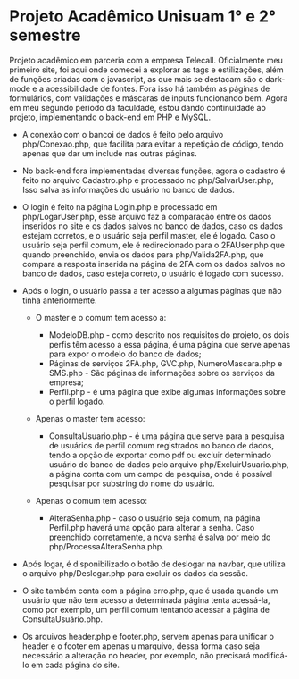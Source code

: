 # Projeto Acadêmico Unisuam 1° e 2° semestre
 
Projeto acadêmico em parceria com a empresa Telecall. Oficialmente meu primeiro site, foi aqui onde comecei a explorar as tags e estilizações, além de funções criadas com o javascript, as que mais se destacam são o dark-mode e a acessibilidade de fontes. Fora isso há também as páginas de formulários, com validações e máscaras de inputs funcionando bem. Agora em meu segundo período da faculdade, estou dando continuidade ao projeto, implementando o back-end em PHP e MySQL.

* A conexão com o bancoi de dados é feito pelo arquivo php/Conexao.php, que facilita para evitar a repetição de código, tendo apenas que dar um include nas outras páginas.

* No back-end fora implementadas diversas funções, agora o cadastro é feito no arquivo Cadastro.php e processado no php/SalvarUser.php, Isso salva as informações do usuário no banco de dados.

* O login é feito na página Login.php e processado em php/LogarUser.php, esse arquivo faz a comparação entre os dados inseridos no site e os dados salvos no banco de dados, caso os dados estejam corretos, e o usuário seja perfil master, ele é logado. Caso o usuário seja perfil comum, ele é redirecionado para o 2FAUser.php que quando preenchido, envia os dados para php/Valida2FA.php, que compara a resposta inserida na página de 2FA com os dados salvos no banco de dados, caso esteja correto, o usuário é logado com sucesso.

* Após o login, o usuário passa a ter acesso a algumas páginas que não tinha anteriormente.
    - O master e o comum tem acesso a:
        - ModeloDB.php - como descrito nos requisitos do projeto, os dois perfis têm acesso a essa página, é uma página que serve apenas para expor o modelo do banco de dados;
        - Páginas de serviços 2FA.php, GVC.php, NumeroMascara.php e SMS.php - São páginas de informações sobre os serviços da empresa;
        - Perfil.php - é uma página que exibe algumas informações sobre o perfil logado.

    - Apenas o master tem acesso:
        - ConsultaUsuario.php - é uma página que serve para a pesquisa de usuários de perfil comum registrados no banco de dados, tendo a opção de exportar como pdf ou excluir determinado usuário do banco de dados pelo arquivo php/ExcluirUsuario.php, a página conta com um campo de pesquisa, onde é possível pesquisar por substring do nome do usuário.

    - Apenas o comum tem acesso:
        - AlteraSenha.php - caso o usuário seja comum, na página Perfil.php haverá uma opção para alterar a senha. Caso preenchido corretamente, a nova senha é salva por meio do php/ProcessaAlteraSenha.php.

* Após logar, é disponibilizado o botão de deslogar na navbar, que utiliza o arquivo php/Deslogar.php para excluir os dados da sessão.

* O site também conta com a página erro.php, que é usada quando um usuário que não tem acesso a determinada página tenta acessá-la, como por exemplo, um perfil comum tentando acessar a página de ConsultaUsuário.php.

* Os arquivos header.php e footer.php, servem apenas para unificar o header e o footer em apenas u marquivo, dessa forma caso seja necessário a alteração no header, por exemplo, não precisará modificá-lo em cada página do site.